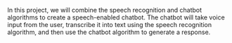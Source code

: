 In this project, we will combine the speech recognition and chatbot algorithms to create a speech-enabled chatbot. The chatbot will take voice input from the user, transcribe it into text using the speech recognition algorithm, and then use the chatbot algorithm to generate a response.

